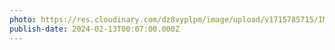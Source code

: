 ```yaml
---
photo: https://res.cloudinary.com/dz8vyplpm/image/upload/v1715785715/IMG_8950_n2bbpf.jpg
publish-date: 2024-02-13T00:07:00.000Z
---
```

